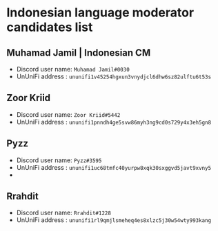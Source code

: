 # Indonesian language moderator candidates list

## Muhamad Jamil | Indonesian CM

- Discord user name: `Muhamad Jamil#0030`
- UnUniFi address : `ununifi1v45254hgxun3vnydjcl6dhw6sz82ulftu6t53s`

## Zoor Kriid

- Discord user name: `Zoor Kriid#5442`
- UnUniFi address : `ununifi1pnndh4ge5svw86myh3ng9cd0s729y4x3eh5gn8`

## Pyzz

- Discord user name: `Pyzz#3595`
- UnUniFi address : `ununifi1uc68tmfc40yurpw8xqk30sxggvd5javt9xvny5`
- 
## Rrahdit

- Discord user name: `Rrahdit#1228`
- UnUniFi address : `ununifi1rl9qmjlsmeheq4es8xlzc5j30w54wty993kang`
